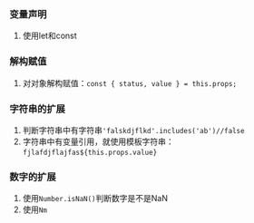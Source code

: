 

### 变量声明

1. 使用let和const


### 解构赋值

1. 对对象解构赋值：`const { status, value } = this.props;`


### 字符串的扩展
1. 判断字符串中有字符串`'falskdjflkd'.includes('ab')//false`
2. 字符串中有变量引用，就使用模板字符串：`fjlafdjflajfas${this.props.value}`


### 数字的扩展
1. 使用`Number.isNaN()`判断数字是不是NaN
2. 使用`Nm`
<!--stackedit_data:
eyJoaXN0b3J5IjpbLTEzNjIzOTMzNzddfQ==
-->